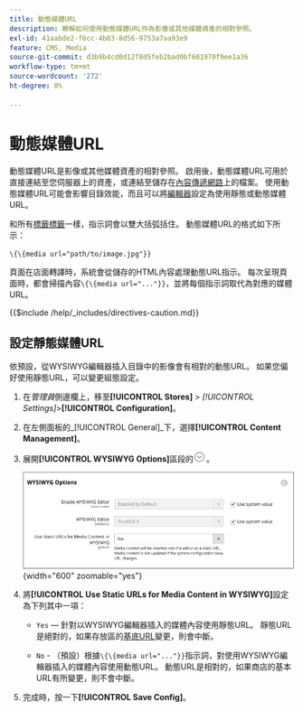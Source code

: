 ```yaml
---
title: 動態媒體URL
description: 瞭解如何使用動態媒體URL作為影像或其他媒體資產的相對參照。
exl-id: 41aabde2-f6cc-4b83-8d56-9753a7aa93e9
feature: CMS, Media
source-git-commit: d3b9b4cd0d12f8d5feb2bad0bf601970f9ee1a36
workflow-type: tm+mt
source-wordcount: '272'
ht-degree: 0%

---
```


# 動態媒體URL

動態媒體URL是影像或其他媒體資產的相對參照。 啟用後，動態媒體URL可用於直接連結至您伺服器上的資產，或連結至儲存在[內容傳遞網路](media-storage-content-delivery-network.md)上的檔案。 使用動態媒體URL可能會影響目錄效能，而且可以將[編輯器](editor.md#configure-the-editor)設定為使用靜態或動態媒體URL。

和所有[標籤標籤](../systems/markup-tags.md)一樣，指示詞會以雙大括弧括住。 動態媒體URL的格式如下所示：

`\{\{media url="path/to/image.jpg"}}`

頁面在店面轉譯時，系統會從儲存的HTML內容處理動態URL指示。 每次呈現頁面時，都會掃描內容`\{\{media url="..."}}`，並將每個指示詞取代為對應的媒體URL。

{{$include /help/_includes/directives-caution.md}}

## 設定靜態媒體URL

依預設，從WYSIWYG編輯器插入目錄中的影像會有相對的動態URL。 如果您偏好使用靜態URL，可以變更組態設定。

1. 在&#x200B;_管理員_&#x200B;側邊欄上，移至&#x200B;**[!UICONTROL Stores]** > _[!UICONTROL Settings]_>**[!UICONTROL Configuration]**。

1. 在左側面板的&#x200B;_[!UICONTROL General]_下，選擇&#x200B;**[!UICONTROL Content Management]**。

1. 展開&#x200B;**[!UICONTROL WYSIWYG Options]**&#x200B;區段的![擴充選擇器](../assets/icon-display-expand.png)。

   ![WYSIWYG選項](./assets/content-management-wysiwyg-options.png){width="600" zoomable="yes"}

1. 將&#x200B;**[!UICONTROL Use Static URLs for Media Content in WYSIWYG]**&#x200B;設定為下列其中一項：

   - `Yes` — 針對以WYSIWYG編輯器插入的媒體內容使用靜態URL。 靜態URL是絕對的，如果存放區的[基底URL](../stores-purchase/store-urls.md)變更，則會中斷。

   - `No` - （預設）根據`\{\{media url="..."}}`指示詞，對使用WYSIWYG編輯器插入的媒體內容使用動態URL。 動態URL是相對的，如果商店的基本URL有所變更，則不會中斷。

1. 完成時，按一下&#x200B;**[!UICONTROL Save Config]**。
